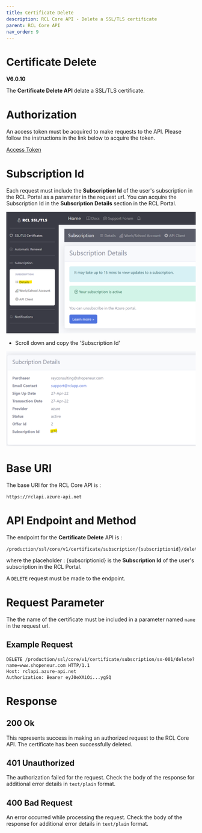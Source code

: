 ```yaml
---
title: Certificate Delete
description: RCL Core API - Delete a SSL/TLS certificate
parent: RCL Core API
nav_order: 9
---
```


# Certificate Delete
**V6.0.10**

The **Certificate Delete API** delate a SSL/TLS certificate.

# Authorization

An access token must be acquired to make requests to the API. Please follow the instructions in the link below to acquire the token.

[Access Token](./authorization.md)

# Subscription Id

Each request must include the **Subscription Id** of the user's subscription in the RCL Portal as a parameter in the request url. You can acquire the Subscription Id in the **Subscription Details** section in the RCL Portal.

![image](../images/autorenew_configure/add_subscriptionid.png)

- Scroll down and copy the 'Subscription Id' 

![image](../images/autorenew_configure/add_subscriptionid2.png)

# Base URI

The base URI for the RCL Core API is :
```
https://rclapi.azure-api.net
```

# API Endpoint and Method

The endpoint for the **Certificate Delete** API is :

```
/production/ssl/core/v1/certificate/subscription/{subscriptionid}/delete
```

where the placeholder : {subscriptionid} is the **Subscription Id** of the user's subscription in the RCL Portal.

A ``DELETE`` request must be made to the endpoint.

# Request Parameter

The the name of the certificate must be included in a parameter named ``name`` in the request url.

## Example Request

```
DELETE /production/ssl/core/v1/certificate/subscription/sx-001/delete?name=www.shopeneur.com HTTP/1.1
Host: rclapi.azure-api.net
Authorization: Bearer eyJ0eXAiOi...ygSQ
```

# Response

## 200 Ok

This represents success in making an authorized request to the RCL Core API. The certificate has been successfully deleted.

## 401 Unauthorized

The authorization failed for the request. Check the body of the response for additional error details in ``text/plain`` format.

## 400 Bad Request

An error occurred while processing the request. Check the body of the response for additional error details in ``text/plain`` format.